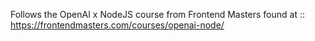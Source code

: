 Follows the OpenAI x NodeJS course from Frontend Masters found at :: https://frontendmasters.com/courses/openai-node/

